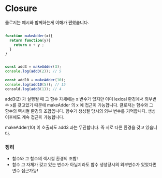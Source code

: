 # Closure

클로저는 예시와 함께하는게 이해가 편했습니다.

```javascript

function makeAdder(x){
  return function(y){
    return x + y ;
  }
}


const add3 = makeAdder(3);
console.log(add3(2)); // 5

const add10 = makeAdder(10);
console.log(add10(5)); // 15
consold.log(add3(1)); // 4
```
add3(2) 가 실행될 때 그 함수 자체에는 x 변수가 없지만 이미 lexical 환경에서 외부변수 x를 갖고있기 때문에 makeAdder 의 x 에 접근이 가능합니다.
클로저는 함수와 그 함수의 렉시컬 환경의 조합입니다. 함수가 생성될 당시의 외부 변수를 기억합니다. 생성 이후에도 계속 접근이 가능합니다.

makeAdder(10) 이 호출되도 add3 과는 무관합니다. 즉 서로 다른 환경을 갖고 있습니다.



### 정리
- 함수와 그 함수의 렉시컬 환경의 조합! 
- 함수 그 자체가 갖고 있는 변수가 아닐지라도 함수 생성당시의 외부변수가 있었다면 변수 접근가능!

